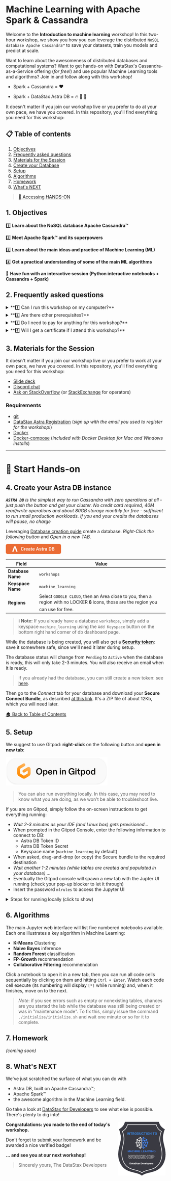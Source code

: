 
# Machine Learning with Apache Spark & Cassandra

Welcome to the **Introduction to machine learning** workshop! In this two-hour workshop, we show you how you can leverage the distributed `NoSQL database Apache Cassandra™` to save your datasets, train you models and predict at scale.

Want to learn about the awesomeness of distributed databases and computational systems?
Want to get hands-on with DataStax's Cassandra-as-a-Service offering (_for free!_) and use popular Machine Learning tools and algorithms?
Join in and follow along with this workshop!

- Spark + Cassandra = :heart:

- Spark + DataStax Astra DB = :fire: :rocket: :stars:

It doesn't matter if you join our workshop live or you prefer to do at your own pace, we have you covered. In this repository, you'll find everything you need for this workshop:

## 📋 Table of contents

1. [Objectives](#1-objectives)
2. [Frequently asked questions](#2-frequently-asked-questions)
3. [Materials for the Session](#3-materials-for-the-session)
4. [Create your Database](#4-create-your-astra-db-instance)
5. [Setup](#5-setup)
6. [Algorithms](#6-algorithms)
7. [Homework](#7-homework)
8. [What's NEXT](#8-whats-next)

> [🔖 Accessing HANDS-ON](#-start-hands-on)

## 1. Objectives

1️⃣ **Learn about the NoSQL database Apache Cassandra™**

2️⃣ **Meet Apache Spark™ and its superpowers**

3️⃣ **Learn about the main ideas and practice of Machine Learning (ML)**

4️⃣ **Get a practical understanding of some of the main ML algorithms**

🚀 **Have fun with an interactive session (Python interactive notebooks + Cassandra + Spark)**

## 2. Frequently asked questions

<details>
<summary>**1️⃣ Can I run this workshop on my computer?**</summary>

There is nothing preventing you from running the workshop on your own machine. If you do so, you will need: `git`, `docker`, `docker-compose`.

In this readme, we try to provide instructions for local development as well - but keep in mind that the main focus is development on Gitpod, hence **we can't guarantee live support** about local development in order to keep on track with the schedule. However, we will do our best to give you the info you need to succeed.

</details>

<details>
<summary>**2️⃣ Are there other prerequisites?**</summary>

You will need enough *real estate* on screen, we will ask you to open a few windows and it would not fit on mobiles (tablets should be OK).

You will need an Astra account: don't worry, we'll work through that in the following.

</details>

<details>
<summary>**3️⃣ Do I need to pay for anything for this workshop?**</summary>

**No.** All tools and services we provide here are FREE. FREE not only during the session but also afterwards.

</details>

<details>
<summary>**4️⃣ Will I get a certificate if I attend this workshop?**</summary>

Attending the session is not enough. You need to complete the [homework detailed below](#7-homework)
and you will get a nice badge that you can share on linkedin or anywhere else
_(the badge conforms to the "open badge" specifications)_.

</details>

## 3. Materials for the Session

It doesn't matter if you join our workshop live or you prefer to work at your own pace,
we have you covered. In this repository, you'll find everything you need for this workshop:

- [Slide deck](/slides/slides.pdf)
- [Discord chat](https://dtsx.io/discord)
- [Ask on StackOverflow](https://stackoverflow.com/questions/ask?tags=cassandra) (or [StackExchange](https://dba.stackexchange.com/questions/ask?tags=cassandra) for operators)

### Requirements

* [git](https://git-scm.com/book/en/v2/Getting-Started-Installing-Git)
* [DataStax Astra Registration](http://astra.datastax.com) (_sign up with the email you used to register for the workshop!_)
* [Docker](https://www.docker.com/products/docker-desktop)
* [Docker-compose](https://docs.docker.com/compose/install/) (_included with Docker Desktop for Mac and Windows installs_)

----

# 🏁 Start Hands-on

## 4. Create your Astra DB instance

_**`ASTRA DB`** is the simplest way to run Cassandra with zero operations at all - just push the button and get your cluster. No credit card required, 40M read/write operations and about 80GB storage monthly for free - sufficient to run small production workloads. If you end your credits the databases will pause, no charge_

Leveraging [Database creation guide](https://awesome-astra.github.io/docs/pages/astra/create-instance/#c-procedure) create a database. *Right-Click the following button* and *Open in a new TAB.*

<a href="https://astra.dev/yt-8-31" target="_blank" rel="noopener"><img src="images/create_astra_db_button.png?raw=true" /></a>

|Field|Value|
|---|---|
|**Database Name**| `workshops`|
|**Keyspace Name**| `machine_learning`|
|**Regions**| Select `GOOGLE CLOUD`, then an Area close to you, then a region with no LOCKER 🔒 icons, those are the region you can use for free.   |

> **ℹ️ Note:** If you already have a database `workshops`, simply add a keyspace `machine_learning` using the `Add Keyspace` button on the bottom right hand corner of db dashboard page.

While the database is being created, you will also get a
[**Security token**](https://awesome-astra.github.io/docs/pages/astra/create-token/#b-prerequisites):
save it somewhere safe, since we'll need it later during setup.

The database status will change from `Pending` to `Active` when the database is ready, this will only take 2-3 minutes. You will also receive an email when it is ready.

> If you already had the database, you can still create a new token: see [here](https://awesome-astra.github.io/docs/pages/astra/create-token/#b-prerequisites).

Then go to the _Connect_ tab for your database and download your **Secure Connect Bundle**, as described [at this link](https://awesome-astra.github.io/docs/pages/astra/download-scb/). It's a ZIP file of about 12Kb, which you will need later.

[🏠 Back to Table of Contents](#-table-of-content)

## 5. Setup

We suggest to use Gitpod: **right-click** on the following button and **open in new tab**:

<a href="https://gitpod.io/#https://github.com/datastaxdevs/workshop-introduction-to-machine-learning"><img src="images/open_in_gitpod.svg?raw=true" /></a>

> You can also run everything locally. In this case, you may need to know what you are doing, as we won't be able to troubleshoot live.

If you are on Gitpod, simply follow the on-screen instructions to get everything running:

- _Wait 2-3 minutes as your IDE (and Linux box) gets provisioned..._
- When prompted in the Gitpod Console, enter the following information to connect to DB:
  + Astra DB Token ID
  + Astra DB Token Secret
  + Keyspace name (`machine_learning` by default)
- When asked, drag-and-drop (or copy) the Secure bundle to the required destination
- _Wait another 1-2 minutes (while tables are created and populated in your database) ..._
- Eventually the Gitpod console will spawn a new tab with the Jupter UI running (check your pop-up blocker to let it through)
- Insert the password `mlrules` to access the Jupyter UI

<details><summary>Steps for running locally (click to show)</summary>

- Clone the repo, `cd` into it and launch `./init_tools.sh` (to get the required tools ready and `docker-compose` up and running).
- Once that is finished, launch `./setup.sh` and follow the instructions.

> You may need to use some custom IP instead of `localhost` if you
> use docker-for-mac, docker-for-windows or similar installation.

> _Known Issue_: in some cases executing the exercises may lead to memory issues, especially
> on weaker or non-Linux machines due to docker limitations on memory. If you have any
> issues with exercises after the first few, try to clean up and start again
> `docker-compose kill && docker-compose down && docker-compose up -d`.
> You may need to repeat steps of the notebook you were working on.

</details>

## 6. Algorithms

The main Jupyter web interface will list five numbered notebooks available.
Each one illustrates a key algorithm in Machine Learning:

- **K-Means** Clustering
- **Naive Bayes** inference
- **Random Forest** classification
- **FP-Growth** recommendation
- **Collaborative Filtering** recommendation

Click a notebook to open it in a new tab, then you can run all code cells
sequentially by clicking on them and hitting `Ctrl + Enter`.
Watch each code cell execute (its numbering will display `[*]` while running)
and, when it finishes, move on to the next.

> _Note_: if you see errors such as empty or nonexisting tables, chances are
> you started the lab while the database was still being created or was in
> "maintenance mode". To fix this, simply issue the command `./initialize/initialize.sh`
> and wait one minute or so for it to complete.

## 7. Homework

_(coming soon)_

## 8. What's NEXT

We've just scratched the surface of what you can do with
- Astra DB, built on Apache Cassandra™;
- Apache Spark™
- the awesome algorithm in the Machine Learning field.

Go take a look at [DataStax for Developers](https://www.datastax.com/dev) to see what else is possible.
There's plenty to dig into!

<img src="images/intro-ml-badge.png?raw=true" width="150" align="right" />

**Congratulations: you made to the end of today's workshop.**

Don't forget to [submit your homework](#7-homework) and be awarded a nice verified badge!

**... and see you at our next workshop!**

> Sincerely yours, The DataStax Developers
